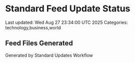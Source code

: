 # Standard Feed Update Status
Last updated: Wed Aug 27 23:34:00 UTC 2025
Categories: technology,business,world

## Feed Files Generated

Generated by Standard Updates Workflow
